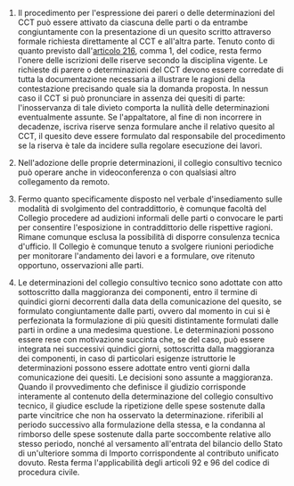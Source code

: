 1. Il procedimento per l'espressione dei pareri o delle determinazioni del CCT può essere attivato da ciascuna delle parti o da entrambe congiuntamente con la presentazione di un quesito scritto attraverso formale richiesta direttamente al CCT e all'altra parte. Tenuto conto di quanto previsto dall'[articolo 216](/articolo-216/2), comma 1, del codice, resta fermo l'onere delle iscrizioni delle riserve secondo la disciplina vigente. Le richieste di parere o determinazioni del CCT devono essere corredate di tutta la documentazione necessaria a illustrare le ragioni della contestazione precisando quale sia la domanda proposta. In nessun caso il CCT si può pronunciare in assenza dei quesiti di parte: l'inosservanza di tale divieto comporta la nullità delle determinazioni eventualmente assunte. Se l'appaltatore, al fine di non incorrere in decadenze, iscriva riserve senza formulare anche il relativo quesito al CCT, il quesito deve essere formulato dal responsabile del procedimento se la riserva è tale da incidere sulla regolare esecuzione dei lavori.

2. Nell'adozione delle proprie determinazioni, il collegio consultivo tecnico può operare anche in videoconferenza o con qualsiasi altro collegamento da remoto.

3. Fermo quanto specificamente disposto nel verbale d'insediamento sulle modalità di svolgimento del contraddittorio, è comunque facoltà del Collegio procedere ad audizioni informali delle parti o convocare le parti per consentire l'esposizione in contraddittorio delle rispettive ragioni. Rimane comunque esclusa la possibilità di disporre consulenza tecnica d'ufficio. Il Collegio è comunque tenuto a svolgere riunioni periodiche per monitorare l'andamento dei lavori e a formulare, ove ritenuto opportuno, osservazioni alle parti.

4. Le determinazioni del collegio consultivo tecnico sono adottate con atto sottoscritto dalla maggioranza dei componenti, entro il termine di quindici giorni decorrenti dalla data della comunicazione del quesito, se formulato congiuntamente dalle parti, ovvero dal momento in cui si è perfezionata la formulazione di più quesiti distintamente formulati dalle parti in ordine a una medesima questione. Le determinazioni possono essere rese con motivazione succinta che, se del caso, può essere integrata nei successivi quindici giorni, sottoscritta dalla maggioranza dei componenti, in caso di particolari esigenze istruttorie le determinazioni possono essere adottate entro venti giorni dalla comunicazione dei quesiti. Le decisioni sono assunte a maggioranza. Quando il provvedimento che definisce il giudizio corrisponde interamente al contenuto della determinazione del collegio consultivo tecnico, il giudice esclude la ripetizione delle spese sostenute dalla parte vincitrice che non ha osservato la determinazione. riferibili al periodo successivo alla formulazione della stessa, e la condanna al rimborso delle spese sostenute dalla parte soccombente relative allo stesso periodo, nonché al versamento all'entrata del bilancio dello Stato di un'ulteriore somma di Importo corrispondente al contributo unificato dovuto. Resta ferma l'applicabilità degli articoli 92 e 96 del codice di procedura civile.